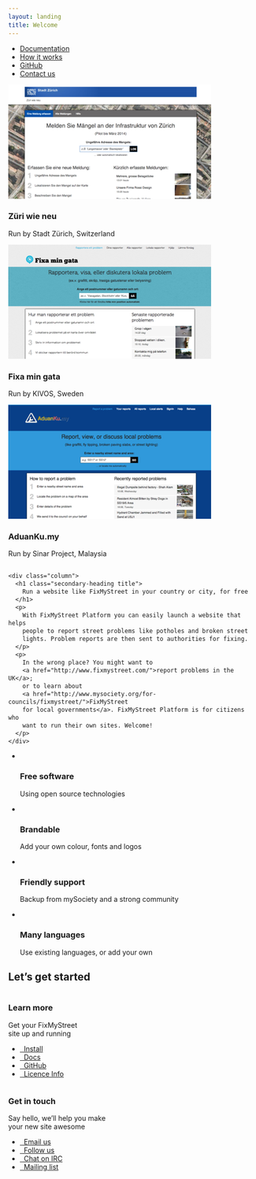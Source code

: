 ```yaml
---
layout: landing
title: Welcome
---
```


<nav class="bg-default">
  <div class="container">
    <ul class="primary-nav">
      <li><a href="{{ site.baseurl }}overview/">Documentation</a></li>
      <li><a href="{{ site.baseurl }}how-it-works/">How it works</a></li>
      <li><a href="https://github.com/mysociety/fixmystreet">GitHub</a></li>
      <li><a href="{{ site.baseurl }}community/">Contact us</a></li>
    </ul>
  </div>
</nav>


<div class="container">
  <div class="homepage-feature spacer-top">
    <div class="column">
      <div class="monitor">
        <div id="owl-slide" class="owl-carousel">
          <div>
            <img src="/assets/img/tn1.png">
            <div class='owl__gap'>
              <h3>Züri wie neu</h3>
              <p>Run by Stadt Z&uuml;rich, Switzerland</p>
            </div>
          </div>
          <div>
            <img src="/assets/img/tn2.png">
            <div class='owl__gap'>
              <h3>Fixa min gata</h3>
              <p>Run by KIVOS, Sweden</p>
            </div>
          </div>
          <div>
            <img src="/assets/img/tn3.png">
            <div class='owl__gap'>
              <h3>AduanKu.my</h3>
              <p>Run by Sinar Project, Malaysia</p>
            </div>
          </div>
        </div>
      </div>
    </div>

    <div class="column">
      <h1 class="secondary-heading title">
        Run a website like FixMyStreet in your country or city, for free
      </h1>
      <p>
        With FixMyStreet Platform you can easily launch a website that helps
        people to report street problems like potholes and broken street
        lights. Problem reports are then sent to authorities for fixing.
      </p>
      <p>
        In the wrong place? You might want to
        <a href="http://www.fixmystreet.com/">report problems in the UK</a>;
        or to learn about
        <a href="http://www.mysociety.org/for-councils/fixmystreet/">FixMyStreet
        for local governments</a>. FixMyStreet Platform is for citizens who
        want to run their own sites. Welcome!
      </p>
    </div>
  </div>
</div>


<div class="bg-default spacer-top">
  <div class="container">
    <ul class="summary-of-features">
      <li>
        <div class="circle-icon icon-opensource">&nbsp;</div>
        <h3>Free software</h3>
        <p>Using open source technologies</p>
      </li>
      <li>
        <div class="circle-icon icon-paint">&nbsp;</div>
        <h3>Brandable</h3>
        <p>Add your own colour, fonts and logos</p>
      </li>
      <li>
        <div class="circle-icon icon-help">&nbsp;</div>
        <h3>Friendly support</h3>
        <p>Backup from mySociety and a strong community</p>
      </li>
      <li>
        <div class="circle-icon icon-world">&nbsp;</div>
        <h3>Many languages</h3>
        <p>Use existing languages, or add your own</p>
      </li>
    </ul>
  </div>
</div>

<div class="container">
  <h2 class="text--center spacer-top primary-heading title">Let&rsquo;s get started</h2>

  <div class="this-or-this">
    <div class="column">
      <h3 class="secondary-heading spacer-top title">Learn more</h3>
      <p class="tertiary-heading">Get your FixMyStreet <br>site up and running</p>
      <ul class="action-buttons spacer-top">
        <li><a href="{{ site.baseurl }}install/" class="btn--green"><i class="icon icon-download">&nbsp;</i> Install</a></li>
        <li><a href="{{ site.baseurl }}overview/" class="btn--green"><i class="icon icon-document">&nbsp;</i> Docs</a></li>
        <li><a href="https://github.com/mysociety/fixmystreet" class="btn--green"><i class="icon icon-github">&nbsp;</i> GitHub</a></li>
        <li><a href="https://github.com/mysociety/fixmystreet/blob/master/LICENSE.txt" class="btn--green"><i class="icon icon-document">&nbsp;</i> Licence Info</a></li>
      </ul>
    </div>
    <div class="column">
      <h3 class="secondary-heading spacer-top title">Get in touch</h3>
      <p class="tertiary-heading">Say hello, we&rsquo;ll help you make <br>your new site awesome</p>
      <ul class="action-buttons spacer-top">
        <li><a href="mailto:international&#64;mysociety.org" class="btn--blue"><i class="icon icon-email">&nbsp;</i> Email us</a></li>
        <li><a href="https://twitter.com/fixmystreet" class="btn--blue"><i class="icon icon-twitter">&nbsp;</i> Follow us</a></li>
        <li><a href="http://www.irc.mysociety.org/" class="btn--blue"><i class="icon icon-irc">&nbsp;</i> Chat on IRC</a></li>
        <li><a href="https://secure.mysociety.org/admin/lists/mailman/listinfo/fixmystreet" class="btn--blue"><i class="icon icon-post">&nbsp;</i> Mailing list</a></li>
      </ul>
    </div>
  </div>
</div>



